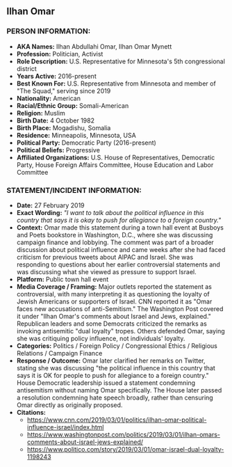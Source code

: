 ## Ilhan Omar

### PERSON INFORMATION:
- **AKA Names:** Ilhan Abdullahi Omar, Ilhan Omar Mynett
- **Profession:** Politician, Activist
- **Role Description:** U.S. Representative for Minnesota's 5th congressional district
- **Years Active:** 2016-present
- **Best Known For:** U.S. Representative from Minnesota and member of "The Squad," serving since 2019
- **Nationality:** American
- **Racial/Ethnic Group:** Somali-American
- **Religion:** Muslim
- **Birth Date:** 4 October 1982
- **Birth Place:** Mogadishu, Somalia
- **Residence:** Minneapolis, Minnesota, USA
- **Political Party:** Democratic Party (2016-present)
- **Political Beliefs:** Progressive
- **Affiliated Organizations:** U.S. House of Representatives, Democratic Party, House Foreign Affairs Committee, House Education and Labor Committee

### STATEMENT/INCIDENT INFORMATION:
- **Date:** 27 February 2019
- **Exact Wording:** *"I want to talk about the political influence in this country that says it is okay to push for allegiance to a foreign country."*
- **Context:** Omar made this statement during a town hall event at Busboys and Poets bookstore in Washington, D.C., where she was discussing campaign finance and lobbying. The comment was part of a broader discussion about political influence and came weeks after she had faced criticism for previous tweets about AIPAC and Israel. She was responding to questions about her earlier controversial statements and was discussing what she viewed as pressure to support Israel.
- **Platform:** Public town hall event
- **Media Coverage / Framing:** Major outlets reported the statement as controversial, with many interpreting it as questioning the loyalty of Jewish Americans or supporters of Israel. CNN reported it as "Omar faces new accusations of anti-Semitism." The Washington Post covered it under "Ilhan Omar's comments about Israel and Jews, explained." Republican leaders and some Democrats criticized the remarks as invoking antisemitic "dual loyalty" tropes. Others defended Omar, saying she was critiquing policy influence, not individuals' loyalty.
- **Categories:** Politics / Foreign Policy / Congressional Ethics / Religious Relations / Campaign Finance
- **Response / Outcome:** Omar later clarified her remarks on Twitter, stating she was discussing "the political influence in this country that says it is OK for people to push for allegiance to a foreign country." House Democratic leadership issued a statement condemning antisemitism without naming Omar specifically. The House later passed a resolution condemning hate speech broadly, rather than censuring Omar directly as originally proposed.
- **Citations:** 
  - https://www.cnn.com/2019/03/01/politics/ilhan-omar-political-influence-israel/index.html
  - https://www.washingtonpost.com/politics/2019/03/01/ilhan-omars-comments-about-israel-jews-explained/
  - https://www.politico.com/story/2019/03/01/omar-israel-dual-loyalty-1198243